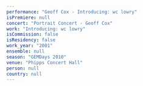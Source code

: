 ```yaml
---
performance: "Geoff Cox - Introducing: wc lowry"
isPremiere: null
concert: "Portrait Concert - Geoff Cox"
work: "Introducing: wc lowry"
isCommission: false
isResidency: false
work_year: "2001"
ensemble: null
season: "GEMDays 2010"
venue: "Phipps Concert Hall"
person: null
country: null
---
```


